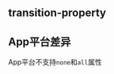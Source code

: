 ## transition-property


<!-- CSSJSON.transition-property.description -->

## App平台差异  
App平台不支持`none`和`all`属性

<!-- CSSJSON.transition-property.syntax -->

<!-- CSSJSON.transition-property.values -->

<!-- CSSJSON.transition-property.compatibility -->

<!-- CSSJSON.transition-property.reference -->